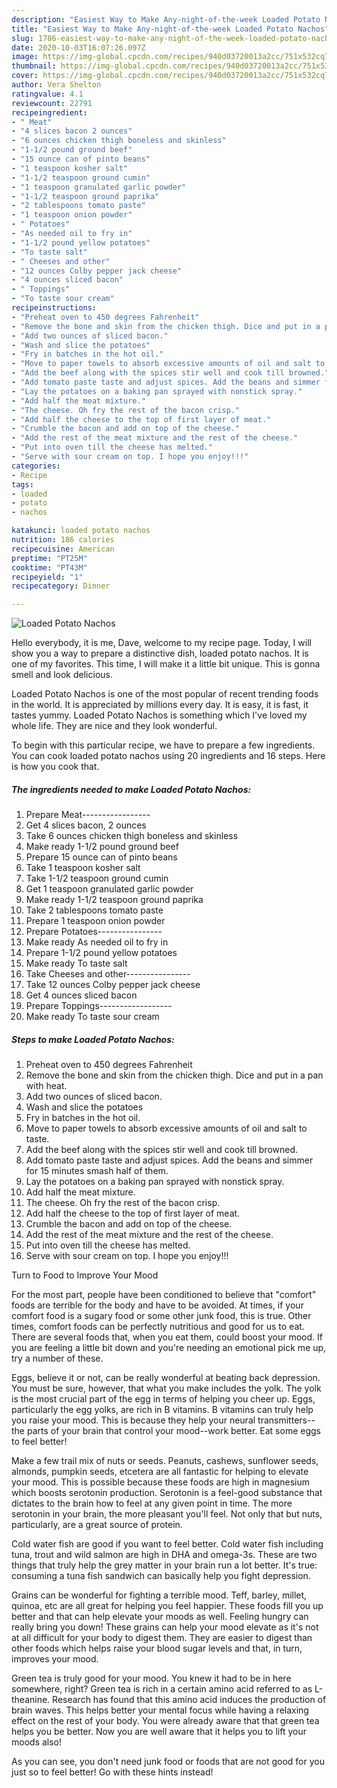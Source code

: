 ```yaml
---
description: "Easiest Way to Make Any-night-of-the-week Loaded Potato Nachos"
title: "Easiest Way to Make Any-night-of-the-week Loaded Potato Nachos"
slug: 1786-easiest-way-to-make-any-night-of-the-week-loaded-potato-nachos
date: 2020-10-03T16:07:26.097Z
image: https://img-global.cpcdn.com/recipes/940d03720013a2cc/751x532cq70/loaded-potato-nachos-recipe-main-photo.jpg
thumbnail: https://img-global.cpcdn.com/recipes/940d03720013a2cc/751x532cq70/loaded-potato-nachos-recipe-main-photo.jpg
cover: https://img-global.cpcdn.com/recipes/940d03720013a2cc/751x532cq70/loaded-potato-nachos-recipe-main-photo.jpg
author: Vera Shelton
ratingvalue: 4.1
reviewcount: 22791
recipeingredient:
- " Meat"
- "4 slices bacon 2 ounces"
- "6 ounces chicken thigh boneless and skinless"
- "1-1/2 pound ground beef"
- "15 ounce can of pinto beans"
- "1 teaspoon kosher salt"
- "1-1/2 teaspoon ground cumin"
- "1 teaspoon granulated garlic powder"
- "1-1/2 teaspoon ground paprika"
- "2 tablespoons tomato paste"
- "1 teaspoon onion powder"
- " Potatoes"
- "As needed oil to fry in"
- "1-1/2 pound yellow potatoes"
- "To taste salt"
- " Cheeses and other"
- "12 ounces Colby pepper jack cheese"
- "4 ounces sliced bacon"
- " Toppings"
- "To taste sour cream"
recipeinstructions:
- "Preheat oven to 450 degrees Fahrenheit"
- "Remove the bone and skin from the chicken thigh. Dice and put in a pan with heat."
- "Add two ounces of sliced bacon."
- "Wash and slice the potatoes"
- "Fry in batches in the hot oil."
- "Move to paper towels to absorb excessive amounts of oil and salt to taste."
- "Add the beef along with the spices stir well and cook till browned."
- "Add tomato paste taste and adjust spices. Add the beans and simmer for 15 minutes smash half of them."
- "Lay the potatoes on a baking pan sprayed with nonstick spray."
- "Add half the meat mixture."
- "The cheese. Oh fry the rest of the bacon crisp."
- "Add half the cheese to the top of first layer of meat."
- "Crumble the bacon and add on top of the cheese."
- "Add the rest of the meat mixture and the rest of the cheese."
- "Put into oven till the cheese has melted."
- "Serve with sour cream on top. I hope you enjoy!!!"
categories:
- Recipe
tags:
- loaded
- potato
- nachos

katakunci: loaded potato nachos 
nutrition: 186 calories
recipecuisine: American
preptime: "PT25M"
cooktime: "PT43M"
recipeyield: "1"
recipecategory: Dinner

---
```



![Loaded Potato Nachos](https://img-global.cpcdn.com/recipes/940d03720013a2cc/751x532cq70/loaded-potato-nachos-recipe-main-photo.jpg)

Hello everybody, it is me, Dave, welcome to my recipe page. Today, I will show you a way to prepare a distinctive dish, loaded potato nachos. It is one of my favorites. This time, I will make it a little bit unique. This is gonna smell and look delicious.

Loaded Potato Nachos is one of the most popular of recent trending foods in the world. It is appreciated by millions every day. It is easy, it is fast, it tastes yummy. Loaded Potato Nachos is something which I've loved my whole life. They are nice and they look wonderful.




To begin with this particular recipe, we have to prepare a few ingredients. You can cook loaded potato nachos using 20 ingredients and 16 steps. Here is how you cook that.

<!--inarticleads1-->

##### The ingredients needed to make Loaded Potato Nachos:

1. Prepare  Meat-----------------
1. Get 4 slices bacon, 2 ounces
1. Take 6 ounces chicken thigh boneless and skinless
1. Make ready 1-1/2 pound ground beef
1. Prepare 15 ounce can of pinto beans
1. Take 1 teaspoon kosher salt
1. Take 1-1/2 teaspoon ground cumin
1. Get 1 teaspoon granulated garlic powder
1. Make ready 1-1/2 teaspoon ground paprika
1. Take 2 tablespoons tomato paste
1. Prepare 1 teaspoon onion powder
1. Prepare  Potatoes----------------
1. Make ready As needed oil to fry in
1. Prepare 1-1/2 pound yellow potatoes
1. Make ready To taste salt
1. Take  Cheeses and other----------------
1. Take 12 ounces Colby pepper jack cheese
1. Get 4 ounces sliced bacon
1. Prepare  Toppings------------------
1. Make ready To taste sour cream




<!--inarticleads2-->

##### Steps to make Loaded Potato Nachos:

1. Preheat oven to 450 degrees Fahrenheit
1. Remove the bone and skin from the chicken thigh. Dice and put in a pan with heat.
1. Add two ounces of sliced bacon.
1. Wash and slice the potatoes
1. Fry in batches in the hot oil.
1. Move to paper towels to absorb excessive amounts of oil and salt to taste.
1. Add the beef along with the spices stir well and cook till browned.
1. Add tomato paste taste and adjust spices. Add the beans and simmer for 15 minutes smash half of them.
1. Lay the potatoes on a baking pan sprayed with nonstick spray.
1. Add half the meat mixture.
1. The cheese. Oh fry the rest of the bacon crisp.
1. Add half the cheese to the top of first layer of meat.
1. Crumble the bacon and add on top of the cheese.
1. Add the rest of the meat mixture and the rest of the cheese.
1. Put into oven till the cheese has melted.
1. Serve with sour cream on top. I hope you enjoy!!!




Turn to Food to Improve Your Mood


For the most part, people have been conditioned to believe that "comfort" foods are terrible for the body and have to be avoided. At times, if your comfort food is a sugary food or some other junk food, this is true. Other times, comfort foods can be perfectly nutritious and good for us to eat. There are several foods that, when you eat them, could boost your mood. If you are feeling a little bit down and you're needing an emotional pick me up, try a number of these.

Eggs, believe it or not, can be really wonderful at beating back depression. You must be sure, however, that what you make includes the yolk. The yolk is the most crucial part of the egg in terms of helping you cheer up. Eggs, particularly the egg yolks, are rich in B vitamins. B vitamins can truly help you raise your mood. This is because they help your neural transmitters--the parts of your brain that control your mood--work better. Eat some eggs to feel better!

Make a few trail mix of nuts or seeds. Peanuts, cashews, sunflower seeds, almonds, pumpkin seeds, etcetera are all fantastic for helping to elevate your mood. This is possible because these foods are high in magnesium which boosts serotonin production. Serotonin is a feel-good substance that dictates to the brain how to feel at any given point in time. The more serotonin in your brain, the more pleasant you'll feel. Not only that but nuts, particularly, are a great source of protein.

Cold water fish are good if you want to feel better. Cold water fish including tuna, trout and wild salmon are high in DHA and omega-3s. These are two things that truly help the grey matter in your brain run a lot better. It's true: consuming a tuna fish sandwich can basically help you fight depression. 

Grains can be wonderful for fighting a terrible mood. Teff, barley, millet, quinoa, etc are all great for helping you feel happier. These foods fill you up better and that can help elevate your moods as well. Feeling hungry can really bring you down! These grains can help your mood elevate as it's not at all difficult for your body to digest them. They are easier to digest than other foods which helps raise your blood sugar levels and that, in turn, improves your mood.

Green tea is truly good for your mood. You knew it had to be in here somewhere, right? Green tea is rich in a certain amino acid referred to as L-theanine. Research has found that this amino acid induces the production of brain waves. This helps better your mental focus while having a relaxing effect on the rest of your body. You were already aware that that green tea helps you be better. Now you are well aware that it helps you to lift your moods also!

As you can see, you don't need junk food or foods that are not good for you just so to feel better! Go  with  these hints  instead!

